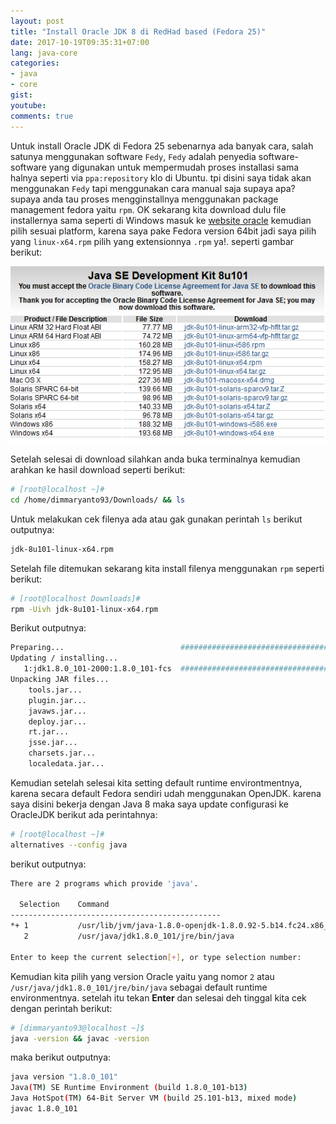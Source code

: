 ```yaml
---
layout: post
title: "Install Oracle JDK 8 di RedHad based (Fedora 25)"
date: 2017-10-19T09:35:31+07:00
lang: java-core
categories:
- java
- core
gist: 
youtube: 
comments: true
---
```


Untuk install Oracle JDK di Fedora 25 sebenarnya ada banyak cara, salah satunya menggunakan software `Fedy`, `Fedy` adalah penyedia software-software yang digunakan untuk mempermudah proses installasi sama halnya seperti via `ppa:repository` klo di Ubuntu. tpi disini saya tidak akan menggunakan `Fedy` tapi menggunakan cara manual saja supaya apa? supaya anda tau proses mengginstallnya menggunakan package management fedora yaitu `rpm`. OK sekarang kita download dulu file installernya sama seperti di Windows masuk ke [website oracle](http://www.oracle.com/technetwork/java/javase/downloads/index.html) kemudian pilih sesuai platform, karena saya pake Fedora version 64bit jadi saya pilih yang ```linux-x64.rpm``` pilih yang extensionnya `.rpm` ya!. seperti gambar berikut:

![Download Oracle JDK Fedora](/resources/downloads/imgs/java-core/jdk-win10/download-jdk-2.png)

Setelah selesai di download silahkan anda buka terminalnya kemudian arahkan ke hasil download seperti berikut:

```sh
# [root@localhost ~]#
cd /home/dimmaryanto93/Downloads/ && ls
```

Untuk melakukan cek filenya ada atau gak gunakan perintah ```ls``` berikut outputnya:

```sh
jdk-8u101-linux-x64.rpm
```

Setelah file ditemukan sekarang kita install filenya menggunakan ```rpm``` seperti berikut:

```sh
# [root@localhost Downloads]#
rpm -Uivh jdk-8u101-linux-x64.rpm
```

Berikut outputnya:

```sh
Preparing...                          ################################# [100%]
Updating / installing...
   1:jdk1.8.0_101-2000:1.8.0_101-fcs  ################################# [100%]
Unpacking JAR files...
	tools.jar...
	plugin.jar...
	javaws.jar...
	deploy.jar...
	rt.jar...
	jsse.jar...
	charsets.jar...
	localedata.jar...
```

Kemudian setelah selesai kita setting default runtime environtmentnya, karena secara default Fedora sendiri udah menggunakan OpenJDK. karena saya disini bekerja dengan Java 8 maka saya update configurasi ke OracleJDK berikut ada perintahnya:


```sh
# [root@localhost ~]#
alternatives --config java
```

berikut outputnya:

```sh
There are 2 programs which provide 'java'.

  Selection    Command
-----------------------------------------------
*+ 1           /usr/lib/jvm/java-1.8.0-openjdk-1.8.0.92-5.b14.fc24.x86_64/jre/bin/java
   2           /usr/java/jdk1.8.0_101/jre/bin/java

Enter to keep the current selection[+], or type selection number:
```

Kemudian kita pilih yang version Oracle yaitu yang nomor ```2``` atau ```/usr/java/jdk1.8.0_101/jre/bin/java``` sebagai default runtime environmentnya. setelah itu tekan **Enter** dan selesai deh tinggal kita cek dengan perintah berikut:


```sh
# [dimmaryanto93@localhost ~]$
java -version && javac -version
```

maka berikut outputnya:

```sh
java version "1.8.0_101"
Java(TM) SE Runtime Environment (build 1.8.0_101-b13)
Java HotSpot(TM) 64-Bit Server VM (build 25.101-b13, mixed mode)
javac 1.8.0_101
```